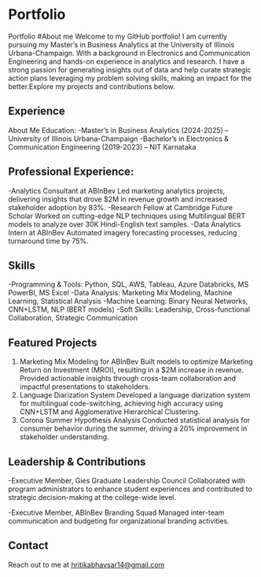 # Portfolio
Portfolio 
#About me
Welcome to my GitHub portfolio! I am currently pursuing my Master’s in Business Analytics at the University of Illinois Urbana-Champaign. With a background in Electronics and Communication Engineering and hands-on experience in analytics and research. 
I have a strong passion for generating insights out of data and help curate strategic action plans leveraging my problem solving skills, making an impact for the better.Explore my projects and contributions below.
## Experience
About Me
Education:
-Master’s in Business Analytics (2024-2025) – University of Illinois Urbana-Champaign
-Bachelor’s in Electronics & Communication Engineering (2019-2023) – NIT Karnataka

## Professional Experience:

-Analytics Consultant at ABInBev
Led marketing analytics projects, delivering insights that drove $2M in revenue growth and increased stakeholder adoption by 83%.
-Research Fellow at Cambridge Future Scholar
Worked on cutting-edge NLP techniques using Multilingual BERT models to analyze over 30K Hindi-English text samples.
-Data Analytics Intern at ABInBev
Automated imagery forecasting processes, reducing turnaround time by 75%.
## Skills
-Programming & Tools: Python, SQL, AWS, Tableau, Azure Databricks, MS PowerBI, MS Excel
-Data Analysis: Marketing Mix Modeling, Machine Learning, Statistical Analysis
-Machine Learning: Binary Neural Networks, CNN+LSTM, NLP (BERT models)
-Soft Skills: Leadership, Cross-functional Collaboration, Strategic Communication
## Featured Projects
1. Marketing Mix Modeling for ABInBev
Built models to optimize Marketing Return on Investment (MROI), resulting in a $2M increase in revenue.
Provided actionable insights through cross-team collaboration and impactful presentations to stakeholders.
2. Language Diarization System
Developed a language diarization system for multilingual code-switching, achieving high accuracy using CNN+LSTM and Agglomerative Hierarchical Clustering.
3. Corona Summer Hypothesis Analysis
Conducted statistical analysis for consumer behavior during the summer, driving a 20% improvement in stakeholder understanding.
## Leadership & Contributions
-Executive Member, Gies Graduate Leadership Council
Collaborated with program administrators to enhance student experiences and contributed to strategic decision-making at the college-wide level.

-Executive Member, ABInBev Branding Squad
Managed inter-team communication and budgeting for organizational branding activities.
## Contact
Reach out to me at [hritikabhavsar14@gmail.com](hritikabhavsar14@gmail.com)
